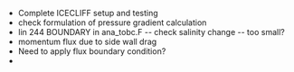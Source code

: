 - Complete ICECLIFF setup and testing
- check formulation of pressure gradient calculation
- lin 244 BOUNDARY in ana_tobc.F -- check salinity change -- too small?
- momentum flux due to side wall drag
- Need to apply flux boundary condition?
- 
 

